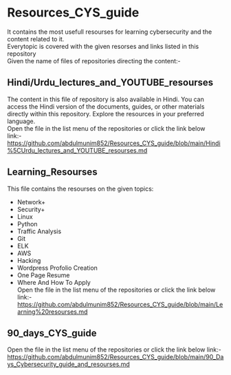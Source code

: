 # Resources_CYS_guide
It contains the most usefull resourses for learning cybersecurity and the content related to it. 
<br>
Everytopic is covered with the given resorses and links listed in this repository
<br> 
Given the name of files of repositories directing the content:-
## Hindi/Urdu_lectures_and_YOUTUBE_resourses
The content in this file of repository is also available in Hindi. You can access the Hindi version of the documents, guides, or other materials directly within this repository. Explore the resources in your preferred language.
<br>
Open the file in the list menu of the repositories or click the link below
<br>
link:-https://github.com/abdulmunim852/Resources_CYS_guide/blob/main/Hindi%5CUrdu_lectures_and_YOUTUBE_resourses.md

## Learning_Resourses
This file contains the resourses on the given topics:
- Network+
- Security+
- Linux
- Python
- Traffic Analysis
- Git
- ELK
- AWS
- Hacking
- Wordpress Profolio Creation
- One Page Resume
- Where And How To Apply
  <br>
Open the file in the list menu of the repositories or click the link below
link:-https://github.com/abdulmunim852/Resources_CYS_guide/blob/main/Learning%20resourses.md

## 90_days_CYS_guide
Open the file in the list menu of the repositories or click the link below
link:- https://github.com/abdulmunim852/Resources_CYS_guide/blob/main/90_Days_Cybersecurity_guide_and_resourses.md

